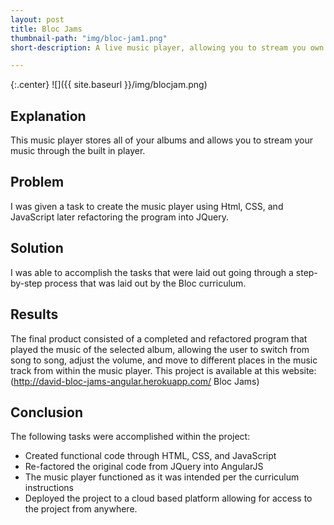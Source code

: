 ```yaml
---
layout: post
title: Bloc Jams
thumbnail-path: "img/bloc-jam1.png"
short-description: A live music player, allowing you to stream you own music!

---
```


{:.center}
![]({{ site.baseurl }}/img/blocjam.png)

## Explanation

This music player stores all of your albums and allows you to stream your music through the built in player.

## Problem

I was given a task to create the music player using Html, CSS, and JavaScript later refactoring the program into JQuery.

## Solution

I was able to accomplish the tasks that were laid out going through a step-by-step process that was laid out by the Bloc curriculum.

## Results

The final product consisted of a completed and refactored program that played the music of the selected album, allowing the user to switch from song to song, adjust the volume, and move to different places in the music track from within the music player.
This project is available at this website: (http://david-bloc-jams-angular.herokuapp.com/ Bloc Jams)

## Conclusion

The following tasks were accomplished within the project:

* Created functional code through HTML, CSS, and JavaScript
* Re-factored the original code from JQuery into AngularJS
* The music player functioned as it was intended per the curriculum instructions
* Deployed the project to a cloud based platform allowing for access to the project from anywhere.
